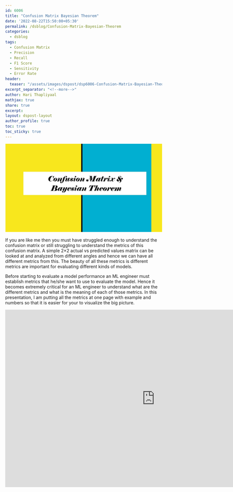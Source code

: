 ```yaml
---
id: 6006    
title: "Confusion Matrix Bayesian Theorem"
date: '2022-08-22T15:50:00+05:30'
permalink: /dsblog/Confusion-Matrix-Bayesian-Theorem
categories:
  - dsblog
tags:
  - Confusion Matrix
  - Precision
  - Recall
  - F1 Score
  - Sensitivity
  - Error Rate
header:
  teaser: "/assets/images/dspost/dsp6006-Confusion-Matrix-Bayesian-Theorem.jpg"
excerpt_separator: "<!--more-->"
author: Hari Thapliyaal   
mathjax: true
share: true
excerpt:   
layout: dspost-layout   
author_profile: true   
toc: true   
toc_sticky: true
---
```


![Confusion Matrix](/assets/images/dspost/dsp6006-Confusion-Matrix-Bayesian-Theorem.jpg)   

If you are like me then you must have struggled enough to understand the confusion matrix or still struggling to understand the metrics of this confusion matrix. A simple 2×2 actual vs predicted values matrix can be looked at and analyzed from different angles and hence we can have all different metrics from this. The beauty of all these metrics is different metrics are important for evaluating different kinds of models.

Before starting to evaluate a model performance an ML engineer must establish metrics that he/she want to use to evaluate the model. Hence it becomes extremely critical for an ML engineer to understand what are the different metrics and what is the meaning of each of those metrics. In this presentation, I am putting all the metrics at one page with example and numbers so that it is easier for your to visualize the big picture.

<iframe src="https://docs.google.com/presentation/d/e/2PACX-1vS0wIX3eUXZhxP_Nsjo-469wCquINjzWuj6KMFgyhZV7HxYCd-G_9SdUoX9FVZoU57y6vQtj6UbQSJh/embed?start=false&loop=false&delayms=3000" frameborder="0" width="960" height="569" allowfullscreen="true" mozallowfullscreen="true" webkitallowfullscreen="true"></iframe>


